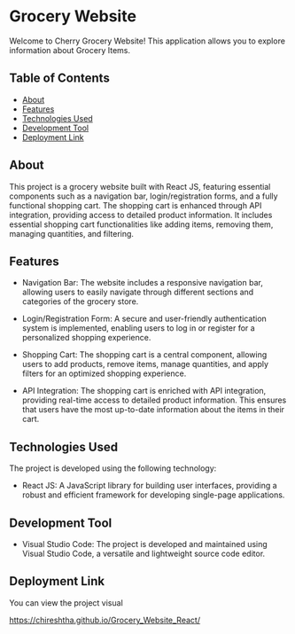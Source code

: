 # Grocery Website

Welcome to Cherry Grocery Website! This application allows you to explore information about Grocery Items.

## Table of Contents
- [About](#about)
- [Features](#features)
- [Technologies Used](#technologies-used)
- [Development Tool](#development-tool)
- [Deployment Link](#deployment-link)

## About

This project is a grocery website built with React JS, featuring essential components such as a navigation bar, login/registration forms, and a fully functional shopping cart. The shopping cart is enhanced through API integration, providing access to detailed product information. It includes essential shopping cart functionalities like adding items, removing them, managing quantities, and filtering.

## Features

- Navigation Bar: The website includes a responsive navigation bar, allowing users to easily navigate through different sections and categories of the grocery store.

- Login/Registration Form: A secure and user-friendly authentication system is implemented, enabling users to log in or register for a personalized shopping experience.

- Shopping Cart: The shopping cart is a central component, allowing users to add products, remove items, manage quantities, and apply filters for an optimized shopping experience.

- API Integration: The shopping cart is enriched with API integration, providing real-time access to detailed product information. This ensures that users have the most up-to-date information about the items in their cart.

## Technologies Used

The project is developed using the following technology:

- React JS: A JavaScript library for building user interfaces, providing a robust and efficient framework for developing single-page applications.

## Development Tool

- Visual Studio Code: The project is developed and maintained using Visual Studio Code, a versatile and lightweight source code editor.

## Deployment Link

You can view the project visual

https://chireshtha.github.io/Grocery_Website_React/


